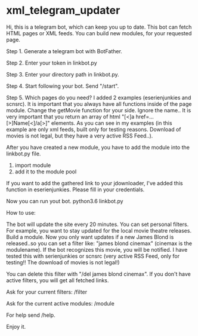# xml_telegram_updater

Hi, 
this is a telegram bot, which can keep you up to date.
This bot can fetch HTML pages or XML feeds. You can build new modules, for your requested page.

Step 1.
Generate a telegram bot with BotFather. 

Step 2.
Enter your token in linkbot.py

Step 3.
Enter your directory path in linkbot.py.

Step 4. 
Start following your bot. Send "/start".

Step 5. 
Which pages do you need? I added 2 examples (eserienjunkies and scnsrc). It is important that you always have all functions inside of the page module. Change the getMovie function for your side. Ignore the name.. It is very important that you return an array of html "[<]a href=...[>]Name[<]/a[>]" elements. As you can see in my examples (in this example are only xml feeds, built only for testing reasons. Download of movies is not legal, but they have a very active RSS Feed..). 

After you have created a new module, you have to add the module into the linkbot.py file. 
  1. import module
  2. add it to the module pool
  
If you want to add the gathered link to your jdownloader, I've added this function in eserienjunkies. Please fill in your credentials. 


Now you can run yout bot. 
  python3.6 linkbot.py
  
 How to use:
 
The bot will update the site every 20 minutes. You can set personal filters. For example, you want to stay updated for the local movie theatre releases. Build a module. Now you only want updates if a new James Blond is released..so you can set a filter like: "james blond cinemax" (cinemax is the modulename). 
If the bot recognizes this movie, you will be notified. I have tested this with serienjunkies or scnsrc (very active RSS Feed, only for testing!! The download of movies is not legal!)

You can delete this filter with "/del james blond cinemax".
If you don't have active filters, you will get all fetched links.

Ask for your current filters:
  /filter

Ask for the current active modules:
  /module
  
 For help send /help.
 
 
 Enjoy it.
